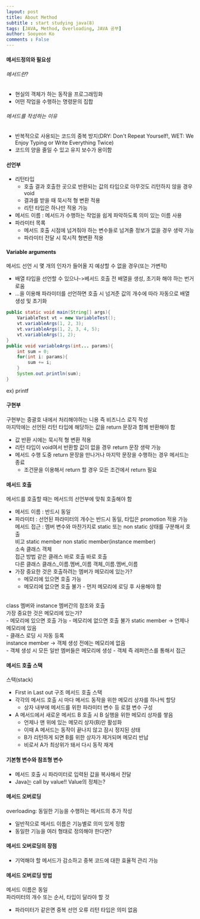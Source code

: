 ```yaml
---
layout: post
title: About Method
subtitle : start studying java(8)
tags: [JAVA, Method, Overloading, JAVA 공부]
author: Sooyeon Ko
comments : False
---
```


#### 메서드정의와 필요성
###### 메서드란?
- 현실의 객체가 하는 동작을 프로그래밍화
- 어떤 작업을 수행하는 명령문의 집합

###### 메서드를 작성하는 이유
- 반복적으로 사용되는 코드의 중복 방지(DRY: Don't Repeat Yourself!, WET: We Enjoy Typing or Write Everything Twice)
- 코드의 양을 줄일 수 있고 유지 보수가 용이함

#### 선언부
- 리턴타입
  - 호출 결과 호출한 곳으로 반환되는 값의 타입으로 아무것도 리턴하지 않을 경우 void
  - 결과를 받을 때 묵시적 형 변환 적용
  - 리턴 타입은 하나만 적용 가능
- 메서드 이름 : 메서드가 수행하는 작업을 쉽게 파악하도록 의미 있는 이름 사용
- 파라미터 목록
  - 메서드 호출 시점에 넘겨줘야 하는 변수들로 넘겨줄 정보가 없을 경우 생략 가능
  - 파라미터 전달 시 묵시적 형변환 적용

#### Variable arguments
메서드 선언 시 몇 개의 인자가 들어올 지 예상할 수 없을 경우(또는 가변적)<br>
- 배열 타입을 선언할 수 있으나->베서드 호출 전 배열을 생성, 초기화 해야 하는 번거로움
- ...을 이용해 파라미터를 선언하면 호출 시 넘겨준 값의 개수에 따라 자동으로 배열 생성 및 초기화<br>
```java
public static void main(String[] args){
	VariableTest vt = new VariableTest();
	vt.variableArgs(1, 2, 3);
	vt.variableArgs(1, 2, 3, 4, 5);
	vt.variableArgs(1, 2);
}
public void variableArgs(int... params){
	int sum = 0;
	for(int i: params){
		sum += i;
	}
	System.out.println(sum);
}
```
ex) printf<br>

#### 구현부
구현부는 중괄호 내에서 처리해야하는 니용 즉 비즈니스 로직 작성<br>
마지막에는 선언된 리턴 타입에 해당하는 값을 return 문장과 함께 반환해야 함<br>
- 값 반환 시에는 묵시적 형 변환 적용
- 리턴 타입이 void여서 반환할 값이 없을 경우 return 문장 생략 가능
- 메서드 수행 도중 return 문장을 만나거나 마지막 문장을 수행하는 경우 메서드는 종료
	- 조건문을 이용해서 return 할 경우 모든 조건에서 return 필요

#### 메서드 호출
메서드를 호출할 때는 메서드의 선언부에 맞춰 호출해야 함<br>
- 메서드 이름 : 반드시 동일
- 파라미터 : 선언된 파라미터의 개수는 반드시 동일, 타입은 promotion 적용 가능<br>
메서드 접근 : 멤버 변수와 마찬가지로 static 또는 non static 상태를 구분해서 호출<br>
비고		static member	non static member(instance member)<br>
소속		클래스		객체<br>
접근 방법	같은 클래스	바로 호출		바로 호출<br>
	다른 클래스	클래스_이름.멤버_이름	객체_이름.멤버_이름<br>
- 가장 중요한 것은 호출하려는 멤버가 메모리에 있는가?
	- 메모리에 있으면 호출 가능
	- 메모리에 없으면 호출 불가 - 먼저 메모리에 로딩 후 사용해야 함<br>
<br>
class 멤버와 instance 멤버간의 참조와 호출<br>
가장 중요한 것은 메모리에 있는가?<br>
- 메모리에 있으면 호출 가능 
- 메모리에 없으면 호출 불가
static member -> 언제나 메모리에 있음<br>
- 클래스 로딩 시 자동 등록<br>
instance member -> 객체 생성 전에는 메모리에 없음<br>
- 객체 생성 시 모든 일반 멤버들은 메모리에 생성
- 객체 즉 레퍼런스를 통해서 접근

#### 메서드 호출 스택
스택(stack)<br>
- First in Last out 구조
메서드 호출 스택<br>
- 각각의 메서드 호출 시 마다 메서드 동작을 위한 메모리 상자를 하나씩 할당
	- 상자 내부에 메서드를 위한 파라미터 변수 등 로컬 변수 구성
- A 메서드에서 새로운 메서드 B 호출 시 B 실행을 위한 메모리 상자를 쌓음
	- 언제나 맨 위에 있는 메모리 상자(B)만 활성화
	- 이때 A 메서드는 동작이 끝나지 않고 잠시 정지된 상태
	- B가 리턴하게 되면 B를 위한 상자가 제거되며 메모리 반납
	- 비로서 A가 최상위가 돼서 다시 동작 재게

#### 기본형 변수와 참조형 변수
- 메서드 호출 시 파라미터로 입력된 값을 복사해서 전달
- Java는 call by value!! Value의 정체는?

#### 메서드 오버로딩
overloading: 동일한 기능을 수행하는 메서드의 추가 작성<br>
- 일반적으로 메서드 이름은 기능별로 의미 있게 정함
- 동일한 기능을 여러 형태로 정의해야 한다면?

#### 메서드 오버로딩의 장점
- 기억해야 할 메서드가 감소하고 중복 코드에 대한 효율적 관리 가능<br>

#### 메서드 오버로딩 방법
메서드 이름은 동일<br>
파라미터의 개수 또는 순서, 타입이 달라야 할 것<br>
- 파라미터가 같은면 중복 선언 오류
리턴 타입은 의미 없음<br>
